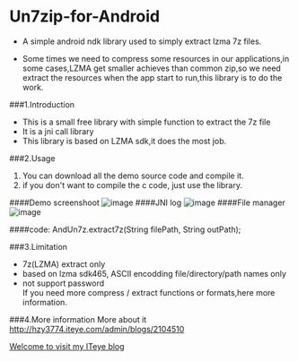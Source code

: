 Un7zip-for-Android
==================

* A simple android ndk library used to simply extract lzma 7z files.<br>

* Some times we need to compress some resources in our applications,in some cases,LZMA 
 get smaller achieves than common zip,so we need extract the resources when the app 
start to run,this library is to do the work.<br>

###1.Introduction
* This is a small free library with simple function to extract the 7z file
* It is a jni call library
* This library is based on LZMA sdk,it does the most job.

###2.Usage

1. You can download all the demo source code and compile it.<br>
2. if you don't want to compile the c code, just use the library.

####Demo screenshoot
![image](https://github.com/hzy3774/Un7zip-for-Android/blob/master/image/android_screen.png)
####JNI log
![image](https://github.com/hzy3774/Un7zip-for-Android/blob/master/image/jnilogs.png)
####File manager
![image](https://github.com/hzy3774/Un7zip-for-Android/blob/master/image/file_manager.png)

####code:
    AndUn7z.extract7z(String filePath, String outPath);

###3.Limitation
* 7z(LZMA) extract only
* based on lzma sdk465, ASCII encodding file/directory/path names only
* not support password<br>
If you need more compress / extract functions or formats,here more information.

###4.More information
More about it http://hzy3774.iteye.com/admin/blogs/2104510 <br>

[Welcome to visit my ITeye blog](http://hzy3774.iteye.com/)